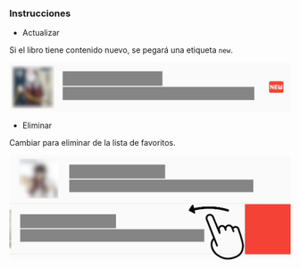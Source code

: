 ### Instrucciones

- Actualizar

Si el libro tiene contenido nuevo, se pegará una etiqueta `new`.

![new](new.png)

- Eliminar

Cambiar para eliminar de la lista de favoritos.

![remove](remove.png)